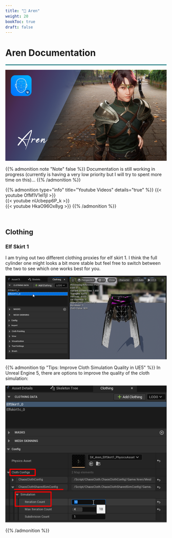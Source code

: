 ```yaml
---
title: "👦 Aren"
weight: 20
bookToc: true
draft: false
---
```


Aren Documentation
====================

<hr style="border: 1px solid #44c0c9;">

<img class="character-cover shadow round" src="img/aren-cover.png" alt="Aren cover">

{{% admonition note "Note" false %}}
Documentation is still working in progress (currently is having a very low priority but I will try to spent more time on this)...
{{% /admonition %}}

{{% admonition type="info" title="Youtube Videos" details="true" %}}
{{< youtube OfM1V1eI1jI >}}
<br/>
{{< youtube nUcbepp6P_k >}}
<br/>
{{< youtube HkaO96Ox8yg >}}
{{% /admonition %}}

<br/>

Clothing
--------------------

### Elf Skirt 1

I am trying out two different clothing proxies for elf skirt 1. I think the full cylinder one might looks a bit more stable but feel free to switch between the two to see which one works best for you.

![Aren Elf Skirt 1's Clothing](img/clothing/elfskirt1-clothing.webp)

{{% admonition tip "Tips: Improve Cloth Simulation Quality in UE5" %}}
In Unreal Engine 5, there are options to improve the quality of the cloth simulation:

![UE5 Cloth Simulation Iteration Count](img/clothing/ue5-cloth-simulation-iteration-count.jpg)

{{% /admonition %}}
